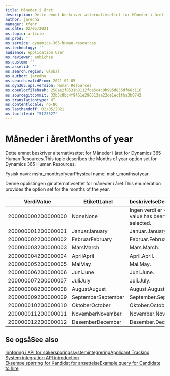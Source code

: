 ```yaml
---
title: Måneder i året
description: Dette emnet beskriver alternativsettet for Måneder i året for Dynamics 365 Human Resources.
author: jaredha
manager: tfehr
ms.date: 02/05/2021
ms.topic: article
ms.prod: ''
ms.service: dynamics-365-human-resources
ms.technology: ''
audience: Application User
ms.reviewer: anbichse
ms.custom: ''
ms.assetid: ''
ms.search.region: Global
ms.author: jaredha
ms.search.validFrom: 2021-02-05
ms.dyn365.ops.version: Human Resources
ms.openlocfilehash: 258ae2f0531b8112fda5c4c8b995d855df68c116
ms.sourcegitcommit: 33b5c8bc4f9461e290513aa22de1ec1fba3b0742
ms.translationtype: HT
ms.contentlocale: nb-NO
ms.lasthandoff: 02/05/2021
ms.locfileid: "5125527"
---
```

# <a name="months-of-year"></a><span data-ttu-id="45f4a-103">Måneder i året</span><span class="sxs-lookup"><span data-stu-id="45f4a-103">Months of year</span></span>

<span data-ttu-id="45f4a-104">Dette emnet beskriver alternativsettet for Måneder i året for Dynamics 365 Human Resources.</span><span class="sxs-lookup"><span data-stu-id="45f4a-104">This topic describes the Months of year option set for Dynamics 365 Human Resources.</span></span>

<span data-ttu-id="45f4a-105">Fysisk navn: mshr_monthsofyear</span><span class="sxs-lookup"><span data-stu-id="45f4a-105">Physical name: mshr_monthsofyear</span></span>

<span data-ttu-id="45f4a-106">Denne opplistingen gir alternativsettet for måneder i året.</span><span class="sxs-lookup"><span data-stu-id="45f4a-106">This enumeration provides the option set for the months of the year.</span></span>

| <span data-ttu-id="45f4a-107">Verdi</span><span class="sxs-lookup"><span data-stu-id="45f4a-107">Value</span></span> | <span data-ttu-id="45f4a-108">Etikett</span><span class="sxs-lookup"><span data-stu-id="45f4a-108">Label</span></span> | <span data-ttu-id="45f4a-109">beskrivelse</span><span class="sxs-lookup"><span data-stu-id="45f4a-109">Description</span></span> |
| --- | --- | --- |
| <span data-ttu-id="45f4a-110">200000000</span><span class="sxs-lookup"><span data-stu-id="45f4a-110">200000000</span></span> | <span data-ttu-id="45f4a-111">None</span><span class="sxs-lookup"><span data-stu-id="45f4a-111">None</span></span> | <span data-ttu-id="45f4a-112">Ingen verdi er valgt.</span><span class="sxs-lookup"><span data-stu-id="45f4a-112">No value has been selected.</span></span> |
| <span data-ttu-id="45f4a-113">200000001</span><span class="sxs-lookup"><span data-stu-id="45f4a-113">200000001</span></span> | <span data-ttu-id="45f4a-114">Januar</span><span class="sxs-lookup"><span data-stu-id="45f4a-114">January</span></span> | <span data-ttu-id="45f4a-115">Januar.</span><span class="sxs-lookup"><span data-stu-id="45f4a-115">January.</span></span> |
| <span data-ttu-id="45f4a-116">200000002</span><span class="sxs-lookup"><span data-stu-id="45f4a-116">200000002</span></span> | <span data-ttu-id="45f4a-117">Februar</span><span class="sxs-lookup"><span data-stu-id="45f4a-117">February</span></span> | <span data-ttu-id="45f4a-118">Februar.</span><span class="sxs-lookup"><span data-stu-id="45f4a-118">February.</span></span> |
| <span data-ttu-id="45f4a-119">200000003</span><span class="sxs-lookup"><span data-stu-id="45f4a-119">200000003</span></span> | <span data-ttu-id="45f4a-120">Mars</span><span class="sxs-lookup"><span data-stu-id="45f4a-120">March</span></span> | <span data-ttu-id="45f4a-121">Mars.</span><span class="sxs-lookup"><span data-stu-id="45f4a-121">March.</span></span> |
| <span data-ttu-id="45f4a-122">200000004</span><span class="sxs-lookup"><span data-stu-id="45f4a-122">200000004</span></span> | <span data-ttu-id="45f4a-123">April</span><span class="sxs-lookup"><span data-stu-id="45f4a-123">April</span></span> | <span data-ttu-id="45f4a-124">April.</span><span class="sxs-lookup"><span data-stu-id="45f4a-124">April.</span></span> |
| <span data-ttu-id="45f4a-125">200000005</span><span class="sxs-lookup"><span data-stu-id="45f4a-125">200000005</span></span> | <span data-ttu-id="45f4a-126">Mai</span><span class="sxs-lookup"><span data-stu-id="45f4a-126">May</span></span> | <span data-ttu-id="45f4a-127">Mai.</span><span class="sxs-lookup"><span data-stu-id="45f4a-127">May.</span></span> |
| <span data-ttu-id="45f4a-128">200000006</span><span class="sxs-lookup"><span data-stu-id="45f4a-128">200000006</span></span> | <span data-ttu-id="45f4a-129">Juni</span><span class="sxs-lookup"><span data-stu-id="45f4a-129">June</span></span> | <span data-ttu-id="45f4a-130">Juni.</span><span class="sxs-lookup"><span data-stu-id="45f4a-130">June.</span></span> |
| <span data-ttu-id="45f4a-131">200000007</span><span class="sxs-lookup"><span data-stu-id="45f4a-131">200000007</span></span> | <span data-ttu-id="45f4a-132">Juli</span><span class="sxs-lookup"><span data-stu-id="45f4a-132">July</span></span> | <span data-ttu-id="45f4a-133">Juli.</span><span class="sxs-lookup"><span data-stu-id="45f4a-133">July.</span></span> |
| <span data-ttu-id="45f4a-134">200000008</span><span class="sxs-lookup"><span data-stu-id="45f4a-134">200000008</span></span> | <span data-ttu-id="45f4a-135">August</span><span class="sxs-lookup"><span data-stu-id="45f4a-135">August</span></span> | <span data-ttu-id="45f4a-136">August.</span><span class="sxs-lookup"><span data-stu-id="45f4a-136">August.</span></span> |
| <span data-ttu-id="45f4a-137">200000009</span><span class="sxs-lookup"><span data-stu-id="45f4a-137">200000009</span></span> | <span data-ttu-id="45f4a-138">September</span><span class="sxs-lookup"><span data-stu-id="45f4a-138">September</span></span> | <span data-ttu-id="45f4a-139">September.</span><span class="sxs-lookup"><span data-stu-id="45f4a-139">September.</span></span> |
| <span data-ttu-id="45f4a-140">200000010</span><span class="sxs-lookup"><span data-stu-id="45f4a-140">200000010</span></span> | <span data-ttu-id="45f4a-141">Oktober</span><span class="sxs-lookup"><span data-stu-id="45f4a-141">October</span></span> | <span data-ttu-id="45f4a-142">Oktober.</span><span class="sxs-lookup"><span data-stu-id="45f4a-142">October.</span></span> |
| <span data-ttu-id="45f4a-143">200000011</span><span class="sxs-lookup"><span data-stu-id="45f4a-143">200000011</span></span> | <span data-ttu-id="45f4a-144">November</span><span class="sxs-lookup"><span data-stu-id="45f4a-144">November</span></span> | <span data-ttu-id="45f4a-145">November.</span><span class="sxs-lookup"><span data-stu-id="45f4a-145">November.</span></span> |
| <span data-ttu-id="45f4a-146">200000012</span><span class="sxs-lookup"><span data-stu-id="45f4a-146">200000012</span></span> | <span data-ttu-id="45f4a-147">Desember</span><span class="sxs-lookup"><span data-stu-id="45f4a-147">December</span></span> | <span data-ttu-id="45f4a-148">Desember.</span><span class="sxs-lookup"><span data-stu-id="45f4a-148">December.</span></span> |

## <a name="see-also"></a><span data-ttu-id="45f4a-149">Se også</span><span class="sxs-lookup"><span data-stu-id="45f4a-149">See also</span></span>

[<span data-ttu-id="45f4a-150">Innføring i API for søkersporingssystemintegrering</span><span class="sxs-lookup"><span data-stu-id="45f4a-150">Applicant Tracking System integration API introduction</span></span>](hr-admin-integration-ats-api-introduction.md)<br>
[<span data-ttu-id="45f4a-151">Eksempelspørring for Kandidat for ansettelse</span><span class="sxs-lookup"><span data-stu-id="45f4a-151">Example query for Candidate to hire</span></span>](hr-admin-integration-ats-api-candidate-to-hire-example-query.md)
